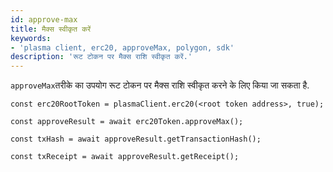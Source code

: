 ```yaml
---
id: approve-max
title: मैक्स स्वीकृत करें
keywords:
- 'plasma client, erc20, approveMax, polygon, sdk'
description: 'रूट टोकन पर मैक्स राशि स्वीकृत करें.'
---
```


`approveMax`तरीके का उपयोग रूट टोकन पर मैक्स राशि स्वीकृत करने के लिए किया जा सकता है.

```
const erc20RootToken = plasmaClient.erc20(<root token address>, true);

const approveResult = await erc20Token.approveMax();

const txHash = await approveResult.getTransactionHash();

const txReceipt = await approveResult.getReceipt();

```
